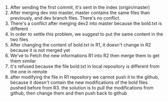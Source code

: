 1) After sending the first commit, it's sent in the index (origin/master)
2) After merging dev into master, master contains the same files than previously, and dev branch files. There's no conflict.
3) There's a conflict after merging dev2 into master because the bold.txt is different
4) In order to settle this problem, we suggest to put the same content in the two files 
5) After changing the content of bold.txt in R1, it doesn't change in R2 because it is not merged yet
6) We've to Fetch the new informations R1 into R2 then merge them to get them similar
7) it's refused because the file bold.txt in local repository is different from the one in remote
8) after modifying the file in R1 repository we cannot push it to the github, because it doesn't contain the new modifications of the bold files pushed before from R3. the solution is to pull the modifications from github, then change them and then push back to github
